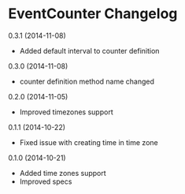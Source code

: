 # EventCounter Changelog

0.3.1 (2014-11-08)

* Added default interval to counter definition

0.3.0 (2014-11-08)

* counter definition method name changed

0.2.0 (2014-11-05)

* Improved timezones support

0.1.1 (2014-10-22)

* Fixed issue with creating time in time zone

0.1.0 (2014-10-21)

* Added time zones support
* Improved specs
